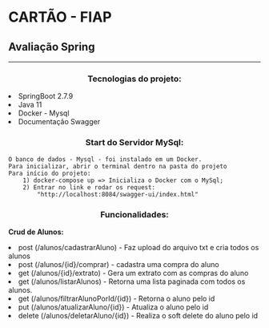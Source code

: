 # CARTÃO - FIAP

## Avaliação Spring
___


<p>
    <h3 align=center><b>Tecnologias do projeto:</b></h3>
    <li>SpringBoot 2.7.9</li>
    <li>Java 11</li>
    <li>Docker - Mysql</li>
    <li>Documentação Swagger</li>
</p>

<h3 align=center><b>Start do Servidor MySql:</b></h3>

    O banco de dados - Mysql - foi instalado em um Docker.
    Para inicializar, abrir o terminal dentro na pasta do projeto
    Para início do projeto:
        1) docker-compose up => Inicializa o Docker com o MySql;
        2) Entrar no link e rodar os request:
            "http://localhost:8084/swagger-ui/index.html"


<h3 align=center><b>Funcionalidades:</b></h3>

<p>
 <b>Crud de Alunos:</b>
    <li>post (/alunos/cadastrarAluno) - Faz upload do arquivo txt e cria todos os alunos</li>
    <li>post (/alunos/{id}/comprar) - cadastra uma compra do aluno</li>
    <li>get (/alunos/{id}/extrato) - Gera um extrato com as compras do aluno</li>
    <li>get (/alunos/listarAlunos) - Retorna uma lista paginada com todos os alunos. 
    <li>get (/alunos/filtrarAlunoPorId/{id}) - Retorna o aluno pelo id</li>
    <li>put (/alunos/atualizarAluno/{id}) - Atualiza o aluno pelo id</li>
    <li>delete (/alunos/deletarAluno/{id}) - Realiza o soft delete do aluno pelo id</li>
</p>


